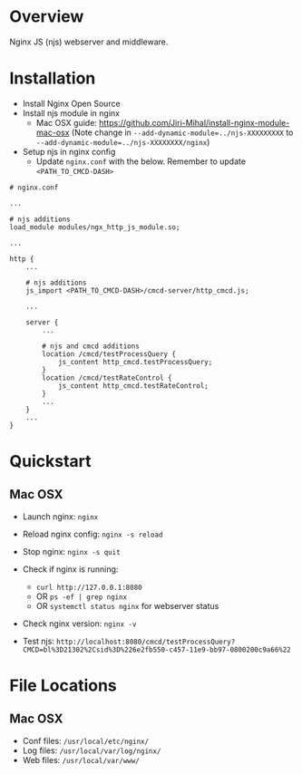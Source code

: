 # Overview

Nginx JS (njs) webserver and middleware.

# Installation

- Install Nginx Open Source
- Install njs module in nginx
  - Mac OSX guide: https://github.com/Jiri-Mihal/install-nginx-module-mac-osx 
  (Note change in `--add-dynamic-module=../njs-XXXXXXXXX` to `--add-dynamic-module=../njs-XXXXXXXX/nginx`)
- Setup njs in nginx config
  - Update `nginx.conf` with the below. Remember to update `<PATH_TO_CMCD-DASH>`

```
# nginx.conf

...

# njs additions
load_module modules/ngx_http_js_module.so;

...

http {
    ...

    # njs additions
    js_import <PATH_TO_CMCD-DASH>/cmcd-server/http_cmcd.js;

    ...

    server {
        ...

        # njs and cmcd additions
        location /cmcd/testProcessQuery {
            js_content http_cmcd.testProcessQuery;
        }
        location /cmcd/testRateControl {
            js_content http_cmcd.testRateControl;
        }
        ...
    }
    ...
}
```

# Quickstart

## Mac OSX

- Launch nginx: `nginx`
- Reload nginx config: `nginx -s reload`
- Stop nginx: `nginx -s quit`

- Check if nginx is running:
  - `curl http://127.0.0.1:8080`
  - OR `ps -ef | grep nginx`
  - OR `systemctl status nginx` for webserver status

- Check nginx version: `nginx -v`

- Test njs: `http://localhost:8080/cmcd/testProcessQuery?CMCD=bl%3D21302%2Csid%3D%226e2fb550-c457-11e9-bb97-0800200c9a66%22`


# File Locations

## Mac OSX

- Conf files: `/usr/local/etc/nginx/`
- Log files: `/usr/local/var/log/nginx/`
- Web files: `/usr/local/var/www/`